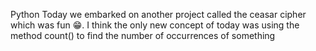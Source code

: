 Python
Today we embarked on another project called the ceasar cipher which was fun 😁.
I think the only new concept of today was using the method count() to find the number of occurrences of something

